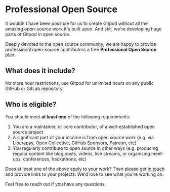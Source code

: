 # Professional Open Source

It wouldn't have been possible for us to create Gitpod without all the amazing open-source work it's built upon. And still, we're developing huge parts of Gitpod in open source. 

Deeply devoted to the open source community, we are happy to provide professional open-source contributors a free **Professional Open Source** plan.

## What does it include?
No more hour restrictions, use Gitpod for unlimited hours on any public GitHub or GitLab repository.

## Who is eligible?

You should meet **at least one** of the following requirements:
1. You are a maintainer, or core contributor, of a well-established open source project
2. A significant part of your income is from open source work (e.g. via Liberapay, Open Collective, GitHub Sponsors, Patreon, etc)
3. You regularly contribute to open source in other ways (e.g. producing regular content like blog posts, videos, live streams, or organizing meet-ups, conferences, hackathons, etc)

Does at least one of the above apply to your work? Then please [get in touch](/contact/) and provide links to your projects. We'd love to see what you're working on. 

Feel free to reach out if you have any questions. 
